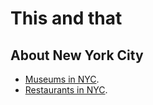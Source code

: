 # This and that

## About New York City

- [Museums in NYC](nyc_museums).
- [Restaurants in NYC](nyc_restaurants).